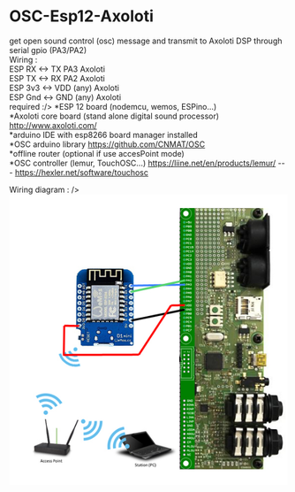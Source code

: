 # OSC-Esp12-Axoloti
get open sound control (osc) message and transmit to Axoloti DSP through serial gpio (PA3/PA2)<br />
Wiring :<br />
ESP RX <-> TX PA3 Axoloti<br />
ESP TX <-> RX PA2 Axoloti<br />
ESP 3v3 <-> VDD (any) Axoloti<br />
ESP Gnd <-> GND (any) Axoloti<br />
required :/>
*ESP 12 board (nodemcu, wemos, ESPino...)<br />
*Axoloti core board (stand alone digital sound processor) http://www.axoloti.com/ <br />
*arduino IDE with esp8266 board manager installed <br />
*OSC arduino library  https://github.com/CNMAT/OSC<br />
*offline router (optional if use accesPoint mode) <br />
*OSC controller (lemur, TouchOSC...) https://liine.net/en/products/lemur/ --- https://hexler.net/software/touchosc<br />

Wiring diagram : />
![alt text](https://github.com/gaeljaton/OSC-Esp12-Axoloti/blob/master/Axoloti_ESP8266.jpg)
